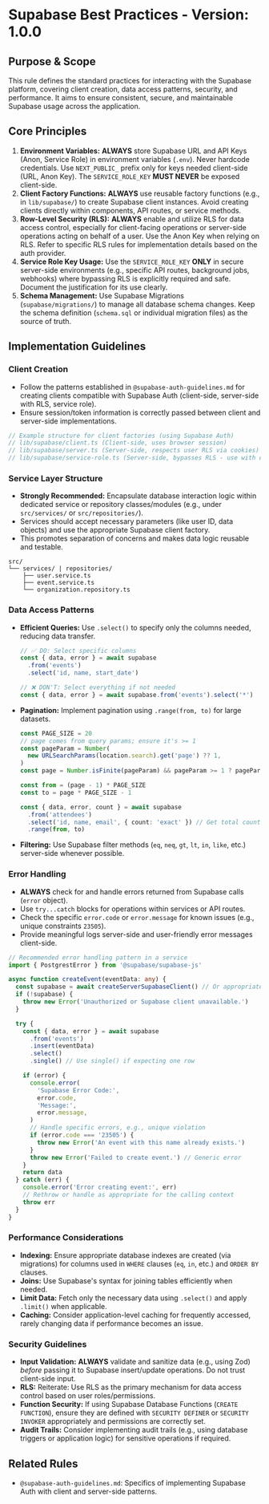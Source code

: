 # Supabase Best Practices - Version: 1.0.0

## Purpose & Scope

This rule defines the standard practices for interacting with the Supabase platform, covering client creation, data access patterns, security, and performance. It aims to ensure consistent, secure, and maintainable Supabase usage across the application.

## Core Principles

1. **Environment Variables:** **ALWAYS** store Supabase URL and API Keys (Anon, Service Role) in environment variables (`.env`). Never hardcode credentials. Use `NEXT_PUBLIC_` prefix only for keys needed client-side (URL, Anon Key). The `SERVICE_ROLE_KEY` **MUST NEVER** be exposed client-side.
2. **Client Factory Functions:** **ALWAYS** use reusable factory functions (e.g., in `lib/supabase/`) to create Supabase client instances. Avoid creating clients directly within components, API routes, or service methods.
3. **Row-Level Security (RLS):** **ALWAYS** enable and utilize RLS for data access control, especially for client-facing operations or server-side operations acting on behalf of a user. Use the Anon Key when relying on RLS. Refer to specific RLS rules for implementation details based on the auth provider.
4. **Service Role Key Usage:** Use the `SERVICE_ROLE_KEY` **ONLY** in secure server-side environments (e.g., specific API routes, background jobs, webhooks) where bypassing RLS is explicitly required and safe. Document the justification for its use clearly.
5. **Schema Management:** Use Supabase Migrations (`supabase/migrations/`) to manage all database schema changes. Keep the schema definition (`schema.sql` or individual migration files) as the source of truth.

## Implementation Guidelines

### Client Creation

- Follow the patterns established in `@supabase-auth-guidelines.md` for creating clients compatible with Supabase Auth (client-side, server-side with RLS, service role).
- Ensure session/token information is correctly passed between client and server-side implementations.

```typescript
// Example structure for client factories (using Supabase Auth)
// lib/supabase/client.ts (Client-side, uses browser session)
// lib/supabase/server.ts (Server-side, respects user RLS via cookies)
// lib/supabase/service-role.ts (Server-side, bypasses RLS - use with caution)
```

### Service Layer Structure

- **Strongly Recommended:** Encapsulate database interaction logic within dedicated service or repository classes/modules (e.g., under `src/services/` or `src/repositories/`).
- Services should accept necessary parameters (like user ID, data objects) and use the appropriate Supabase client factory.
- This promotes separation of concerns and makes data logic reusable and testable.

```
src/
└── services/ | repositories/
    ├── user.service.ts
    ├── event.service.ts
    └── organization.repository.ts
```

### Data Access Patterns

- **Efficient Queries:** Use `.select()` to specify only the columns needed, reducing data transfer.

  ```typescript
  // ✅ DO: Select specific columns
  const { data, error } = await supabase
    .from('events')
    .select('id, name, start_date')

  // ❌ DON'T: Select everything if not needed
  const { data, error } = await supabase.from('events').select('*')
  ```

- **Pagination:** Implement pagination using `.range(from, to)` for large datasets.

  ```typescript
  const PAGE_SIZE = 20
  // page comes from query params; ensure it's >= 1
  const pageParam = Number(
    new URLSearchParams(location.search).get('page') ?? 1,
  )
  const page = Number.isFinite(pageParam) && pageParam >= 1 ? pageParam : 1

  const from = (page - 1) * PAGE_SIZE
  const to = page * PAGE_SIZE - 1

  const { data, error, count } = await supabase
    .from('attendees')
    .select('id, name, email', { count: 'exact' }) // Get total count
    .range(from, to)
  ```

- **Filtering:** Use Supabase filter methods (`eq`, `neq`, `gt`, `lt`, `in`, `like`, etc.) server-side whenever possible.

### Error Handling

- **ALWAYS** check for and handle errors returned from Supabase calls (`error` object).
- Use `try...catch` blocks for operations within services or API routes.
- Check the specific `error.code` or `error.message` for known issues (e.g., unique constraints `23505`).
- Provide meaningful logs server-side and user-friendly error messages client-side.

```typescript
// Recommended error handling pattern in a service
import { PostgrestError } from '@supabase/supabase-js'

async function createEvent(eventData: any) {
  const supabase = await createServerSupabaseClient() // Or appropriate client
  if (!supabase) {
    throw new Error('Unauthorized or Supabase client unavailable.')
  }

  try {
    const { data, error } = await supabase
      .from('events')
      .insert(eventData)
      .select()
      .single() // Use single() if expecting one row

    if (error) {
      console.error(
        'Supabase Error Code:',
        error.code,
        'Message:',
        error.message,
      )
      // Handle specific errors, e.g., unique violation
      if (error.code === '23505') {
        throw new Error('An event with this name already exists.')
      }
      throw new Error('Failed to create event.') // Generic error
    }
    return data
  } catch (err) {
    console.error('Error creating event:', err)
    // Rethrow or handle as appropriate for the calling context
    throw err
  }
}
```

### Performance Considerations

- **Indexing:** Ensure appropriate database indexes are created (via migrations) for columns used in `WHERE` clauses (`eq`, `in`, etc.) and `ORDER BY` clauses.
- **Joins:** Use Supabase's syntax for joining tables efficiently when needed.
- **Limit Data:** Fetch only the necessary data using `.select()` and apply `.limit()` when applicable.
- **Caching:** Consider application-level caching for frequently accessed, rarely changing data if performance becomes an issue.

### Security Guidelines

- **Input Validation:** **ALWAYS** validate and sanitize data (e.g., using Zod) _before_ passing it to Supabase insert/update operations. Do not trust client-side input.
- **RLS:** Reiterate: Use RLS as the primary mechanism for data access control based on user roles/permissions.
- **Function Security:** If using Supabase Database Functions (`CREATE FUNCTION`), ensure they are defined with `SECURITY DEFINER` or `SECURITY INVOKER` appropriately and permissions are correctly set.
- **Audit Trails:** Consider implementing audit trails (e.g., using database triggers or application logic) for sensitive operations if required.

## Related Rules

- `@supabase-auth-guidelines.md`: Specifics of implementing Supabase Auth with client and server-side patterns.
